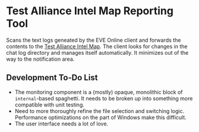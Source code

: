 Test Alliance Intel Map Reporting Tool
======================================

Scans the text logs geneated by the EVE Online client and forwards the contents to
the [Test Alliance Intel Map](http://map.pleaseignore.com/).  The client looks for
changes in the chat log directory and manages itself automatically.  It minimizes
out of the way to the notification area.

Development To-Do List
----------------------
* The monitoring component is a (mostly) opaque, monolithic block of
  `internal`-based spaghetti.  It needs to be broken up into something more
  compatible with unit testing.
* Need to more thoroughly refine the file selection and switching logic.
  Performance optimizations on the part of Windows make this difficult.
* The user interface needs a lot of love.
